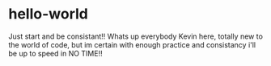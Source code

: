 # hello-world
Just start and be consistant!!
Whats up everybody Kevin here, totally new to the world of code,
but im certain with enough practice and consistancy i'll be up to speed in NO TIME!!

